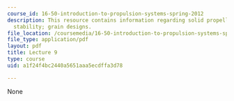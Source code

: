```yaml
---
course_id: 16-50-introduction-to-propulsion-systems-spring-2012
description: This resource contains information regarding solid propellant gas generators;
  stability; grain designs.
file_location: /coursemedia/16-50-introduction-to-propulsion-systems-spring-2012/a1f24f4bc2440a5651aaa5ecdffa3d78_MIT16_50S12_lec9.pdf
file_type: application/pdf
layout: pdf
title: Lecture 9
type: course
uid: a1f24f4bc2440a5651aaa5ecdffa3d78

---
```

None